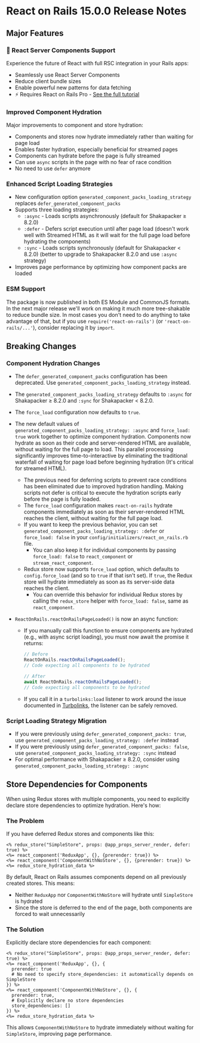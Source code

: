 # React on Rails 15.0.0 Release Notes

## Major Features

### 🚀 React Server Components Support

Experience the future of React with full RSC integration in your Rails apps:

- Seamlessly use React Server Components
- Reduce client bundle sizes
- Enable powerful new patterns for data fetching
- ⚡️ Requires React on Rails Pro - [See the full tutorial](https://www.shakacode.com/react-on-rails-pro/docs/react-server-components-tutorial)

### Improved Component Hydration

Major improvements to component and store hydration:

- Components and stores now hydrate immediately rather than waiting for page load
- Enables faster hydration, especially beneficial for streamed pages
- Components can hydrate before the page is fully streamed
- Can use `async` scripts in the page with no fear of race condition
- No need to use `defer` anymore

### Enhanced Script Loading Strategies

- New configuration option `generated_component_packs_loading_strategy` replaces `defer_generated_component_packs`
- Supports three loading strategies:
  - `:async` - Loads scripts asynchronously (default for Shakapacker ≥ 8.2.0)
  - `:defer` - Defers script execution until after page load (doesn't work well with Streamed HTML as it will wait for the full page load before hydrating the components)
  - `:sync` - Loads scripts synchronously (default for Shakapacker < 8.2.0) (better to upgrade to Shakapacker 8.2.0 and use `:async` strategy)
- Improves page performance by optimizing how component packs are loaded

### ESM Support

The package is now published in both ES Module and CommonJS formats.
In the next major release we'll work on making it much more tree-shakable to reduce bundle size.
In most cases you don't need to do anything to take advantage of that,
but if you use `require('react-on-rails')` (or `'react-on-rails/...'`),
consider replacing it by `import`.

## Breaking Changes

### Component Hydration Changes

- The `defer_generated_component_packs` configuration has been deprecated. Use `generated_component_packs_loading_strategy` instead.
- The `generated_component_packs_loading_strategy` defaults to `:async` for Shakapacker ≥ 8.2.0 and `:sync` for Shakapacker < 8.2.0.
- The `force_load` configuration now defaults to `true`.
- The new default values of `generated_component_packs_loading_strategy: :async` and `force_load: true` work together to optimize component hydration. Components now hydrate as soon as their code and server-rendered HTML are available, without waiting for the full page to load. This parallel processing significantly improves time-to-interactive by eliminating the traditional waterfall of waiting for page load before beginning hydration (It's critical for streamed HTML).

  - The previous need for deferring scripts to prevent race conditions has been eliminated due to improved hydration handling. Making scripts not defer is critical to execute the hydration scripts early before the page is fully loaded.
  - The `force_load` configuration makes `react-on-rails` hydrate components immediately as soon as their server-rendered HTML reaches the client, without waiting for the full page load.
  - If you want to keep the previous behavior, you can set `generated_component_packs_loading_strategy: :defer` or `force_load: false` in your `config/initializers/react_on_rails.rb` file.
    - You can also keep it for individual components by passing `force_load: false` to `react_component` or `stream_react_component`.
  - Redux store now supports `force_load` option, which defaults to `config.force_load` (and so to `true` if that isn't set). If `true`, the Redux store will hydrate immediately as soon as its server-side data reaches the client.
    - You can override this behavior for individual Redux stores by calling the `redux_store` helper with `force_load: false`, same as `react_component`.

- `ReactOnRails.reactOnRailsPageLoaded()` is now an async function:

  - If you manually call this function to ensure components are hydrated (e.g., with async script loading), you must now await the promise it returns:

    ```js
    // Before
    ReactOnRails.reactOnRailsPageLoaded();
    // Code expecting all components to be hydrated

    // After
    await ReactOnRails.reactOnRailsPageLoaded();
    // Code expecting all components to be hydrated
    ```

  - If you call it in a `turbolinks:load` listener to work around the issue documented in [Turbolinks](https://www.shakacode.com/react-on-rails/docs/rails/turbolinks/#async-script-loading), the listener can be safely removed.

### Script Loading Strategy Migration

- If you were previously using `defer_generated_component_packs: true`, use `generated_component_packs_loading_strategy: :defer` instead
- If you were previously using `defer_generated_component_packs: false`, use `generated_component_packs_loading_strategy: :sync` instead
- For optimal performance with Shakapacker ≥ 8.2.0, consider using `generated_component_packs_loading_strategy: :async`

## Store Dependencies for Components

When using Redux stores with multiple components, you need to explicitly declare store dependencies to optimize hydration. Here's how:

### The Problem

If you have deferred Redux stores and components like this:

```erb
<% redux_store("SimpleStore", props: @app_props_server_render, defer: true) %>
<%= react_component('ReduxApp', {}, {prerender: true}) %>
<%= react_component('ComponentWithNoStore', {}, {prerender: true}) %>
<%= redux_store_hydration_data %>
```

By default, React on Rails assumes components depend on all previously created stores. This means:

- Neither `ReduxApp` nor `ComponentWithNoStore` will hydrate until `SimpleStore` is hydrated
- Since the store is deferred to the end of the page, both components are forced to wait unnecessarily

### The Solution

Explicitly declare store dependencies for each component:

```erb
<% redux_store("SimpleStore", props: @app_props_server_render, defer: true) %>
<%= react_component('ReduxApp', {}, {
  prerender: true
  # No need to specify store_dependencies: it automatically depends on SimpleStore
}) %>
<%= react_component('ComponentWithNoStore', {}, {
  prerender: true,
  # Explicitly declare no store dependencies
  store_dependencies: []
}) %>
<%= redux_store_hydration_data %>
```

This allows `ComponentWithNoStore` to hydrate immediately without waiting for `SimpleStore`, improving page performance.
